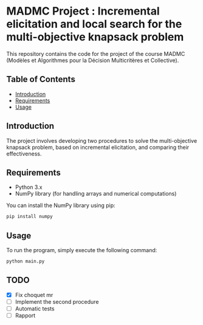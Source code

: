 # MADMC Project : Incremental elicitation and local search for the multi-objective knapsack problem

This repository contains the code for the project of the course MADMC (Modèles et Algorithmes pour la Décision Multicritères et Collective).

## Table of Contents

- [Introduction](#introduction)
- [Requirements](#requirements)
- [Usage](#usage)

## Introduction

The project involves developing two procedures to solve the multi-objective knapsack problem, based on incremental elicitation, and comparing their effectiveness.

## Requirements

- Python 3.x
- NumPy library (for handling arrays and numerical computations)

You can install the NumPy library using pip:

```bash
pip install numpy
```

## Usage

To run the program, simply execute the following command:

```bash
python main.py
```

## TODO

- [x] Fix choquet mr
- [ ] Implement the second procedure
- [ ] Automatic tests
- [ ] Rapport
